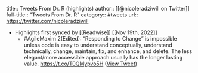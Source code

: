 title:: Tweets From Dr. R (highlights)
author:: [[@nicoleradziwill on Twitter]]
full-title:: "Tweets From Dr. R"
category:: #tweets
url:: https://twitter.com/nicoleradziwill

- Highlights first synced by [[Readwise]] [[Nov 19th, 2022]]
	- #AgileMaxim 2(Edited): “Responding to Change” is impossible unless code is easy to understand conceptually, understand technically, change, maintain, fix, and enhance, and delete. The less elegant/more accessible approach usually has the longer lasting value. https://t.co/T0QMypvo5H ([View Tweet](https://twitter.com/nicoleradziwill/status/1558485246982688773))